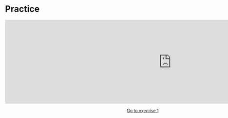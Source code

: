 <h1> Practice </h1>
<iframe src="https://h5p.org/h5p/embed/356444" width="1090" height="275" frameborder="0" allowfullscreen="allowfullscreen"></iframe><script src="https://h5p.org/sites/all/modules/h5p/library/js/h5p-resizer.js" charset="UTF-8"></script>
<p>
  <a style="float:right;" href="Practice.html">Go to exercise 1</a>
</p>
<div style="clear:both;"> </div>
